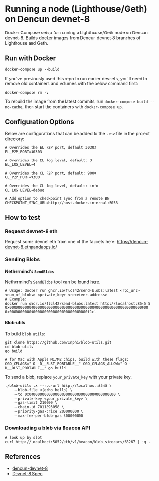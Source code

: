 # Running a node (Lighthouse/Geth) on Dencun devnet-8

Docker Compose setup for running a Lighthouse/Geth node on Dencun devnet-8. Builds docker images from Dencun devnet-8 branches of Lighthouse and Geth.

## Run with Docker

```
docker-compose up --build
```

If you've previously used this repo to run earlier devnets, you'll need to remove old containers and volumes with the below command first:

```
docker-compose rm -v
```

To rebuild the image from the latest commits, run `docker-compose build --no-cache`, then start the containers with `docker-compose up`.

## Configuration Options

Below are configurations that can be added to the `.env` file in the project directory:

```
# Overrides the EL P2P port, default 30303
EL_P2P_PORT=30303

# Overrides the EL log level, default: 3
EL_LOG_LEVEL=4

# Overrides the CL P2P port, default: 9000
CL_P2P_PORT=9300

# Overrides the CL log level, default: info
CL_LOG_LEVEL=debug

# Add option to checkpoint sync from a remote BN
CHECKPOINT_SYNC_URL=http://host.docker.internal:5053
```

## How to test

### Request devnet-8 eth

Request some devnet eth from one of the faucets here:
https://dencun-devnet-8.ethpandaops.io/

### Sending Blobs

#### Nethermind's `SendBlobs`

Nethermind's `SendBlobs` tool can be found [here](https://github.com/NethermindEth/nethermind/tree/feature/send-blobs-tool/src/Nethermind/Nethermind.SendBlobs).

```
# Usage: docker run ghcr.io/flcl42/send-blobs:latest <rpc_url> <num_of_blobs> <private_key> <receiver-address>
# Example:
docker run ghcr.io/flcl42/send-blobs:latest http://localhost:8545 5 0x0000000000000000000000000000000000000000000000000000000000000000 0x000000000000000000000000000000000000f1c1
```

#### Blob-utils

To build `blob-utils`:

```
git clone https://github.com/Inphi/blob-utils.git
cd blob-utils
go build

# for Mac with Apple M1/M2 chips, build with these flags:
CGO_CFLAGS="-O -D__BLST_PORTABLE__" CGO_CFLAGS_ALLOW="-O -D__BLST_PORTABLE__" go build
```

To send a blob, replace `your_private_key` with your private key.

```
./blob-utils tx --rpc-url http://localhost:8545 \
    --blob-file <(echo hello) \
    --to 0x0000000000000000000000000000000000000000 \
    --private-key <your_private_key> \
    --gas-limit 210000 \
    --chain-id 7011893058 \
    --priority-gas-price 200000000 \
    --max-fee-per-blob-gas 300000000
```

### Downloading a blob via Beacon API

```
# look up by slot
curl http://localhost:5052/eth/v1/beacon/blob_sidecars/68267 | jq .
```

## References 

- [dencun-devnet-8](https://dencun-devnet-8.ethpandaops.io/)
- [Devnet-8 Spec](https://notes.ethereum.org/@ethpandaops/dencun-devnet-8)
